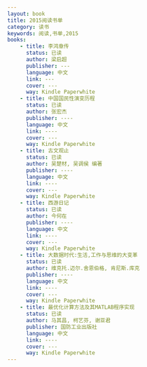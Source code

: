 ```yaml
---
layout: book
title: 2015阅读书单
category: 读书
keywords: 阅读,书单,2015
books:
    - title: 李鸿章传
      status: 已读
      author: 梁启超
      publisher: ---
      language: 中文
      link: ---
      cover: ---
      way: Kindle Paperwhite
    - title: 中国国民性演变历程
      status: 已读
      author: 张宏杰
      publisher: ----
      language: 中文
      link: ----
      cover: ---
      way: Kindle Paperwhite
    - title: 古文观止
      status: 已读
      author: 吴楚材, 吴调侯 编著
      publisher: ----
      language: 中文
      link: ----
      cover: ---
      way: Kindle Paperwhite
    - title: 西游日记
      status: 已读
      author: 今何在
      publisher: ----
      language: 中文
      link: ----
      cover: ---
      way: Kindle Paperwhite
    - title: 大数据时代:生活,工作与思维的大变革
      status: 已读
      author: 维克托.迈尔.舍恩伯格, 肯尼斯.库克
      publisher: ----
      language: 中文
      link: ----
      cover: ---
      way: Kindle Paperwhite
    - title: 最优化计算方法及其MATLAB程序实现
      status: 已读
      author: 马其昌, 柯艺芬, 谢亚君
      publisher: 国防工业出版社
      language: 中文
      link: ----
      cover: ---
      way: Kindle Paperwhite
---
```

